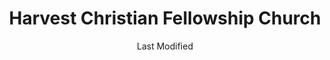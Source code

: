 ---
layout: location-page
date: Last Modified
description: "Local COVID-19 testing is available at Harvest Christian Fellowship Church in Riverside, California, USA."
permalink: "locations/california/riverside/harvest-christian-fellowship-church/"
tags:
  - locations
  - california
title: Harvest Christian Fellowship Church
uniqueName: harvest-christian-fellowship-church
state: California
stateAbbr: CA
hood: "Riverside"
address: "6115 Arlington Ave"
city: "Riverside"
zip: "92504"
zipsNearby: "90201 90202 90270 90209 90210 90211 90212 90213 90220 90221 90222 90223 90224 90230 90231 90232 90233 90239 90240 90241 90242 90245 90247 90248 90249 90250 90251 90255 90301 90302 90303 90304 90305 90306 90307 90308 90309 90310 90311 90312 90260 90261 90001 90002 90003 90004 90005 90006 90007 90008 90009 90010 90011 90012 90013 90014 90015 90016 90017 90018 90019 90020 90021 90022 90023 90024 90025 90026 90027 90028 90029 90030 90031 90032 90033 90034 90035 90036 90037 90038 90039 90040 90041 90042 90043 90044 90045 90046 90047 90048 90050 90051 90052 90053 90054 90055 90056 90057 90058 90059 90060 90061 90062 90063 90064 90065 90066 90067 90068 90069 90070 90071 90072 90073 90074 90075 90076 90077 90078 90079 90080 90081 90082 90083 90084 90086 90087 90088 90089 90090 90091 90093 90094 90095 90096 90099 90101 90103 90189 90262 90266 90267 90274 90275 90254 90277 90278 90404 90405 90410 90411 90280 90291 90292 90293 90294 90295 90296 91001 91003 91006 91007 91066 91077 91501 91502 91503 91504 91505 91506 91507 91508 91510 91521 91522 91523 91526 91008 91009 91010 91201 91202 91203 91204 91205 91206 91207 91208 91209 91210 91214 91221 91222 91224 91225 91226 91011 91012 91023 93535 93543 93544 91016 91017 91020 91021 91601 91602 91603 91604 91605 91606 91607 91608 91609 91610 91611 91612 91614 91615 91616 91617 91618 93550 93552 93590 93591 93599 91101 91102 91103 91104 91105 91106 91107 91108 91109 91110 91114 91115 91116 91117 91118 91121 91123 91124 91125 91126 91129 91182 91184 91185 91188 91189 91199 93553 93563 91024 91025 91030 91031 91040 91041 91352 91353 91042 91043 91401 91404 91408 91423 91495 91046 92301 92536 92305 92539 92307 92308 92220 92223 92314 92386 92315 92316 92317 92003 92318 92230 92282 92320 92008 92009 92010 92011 92013 92018 92234 92235 92321 92313 92324 92322 92325 92326 92240 92007 92023 92024 92025 92026 92027 92029 92030 92033 92046 92028 92088 92333 92331 92334 92335 92336 92337 92339 92342 92543 92544 92545 92546 92340 92344 92345 92346 92548 92549 92352 92530 92531 92532 92350 92354 92357 92356 92358 92359 92551 92552 92553 92554 92555 92556 92557 92256 92561 92562 92563 92564 92258 92567 92049 92051 92052 92054 92055 92056 92057 92058 92068 92368 92211 92255 92260 92261 92262 92263 92264 92060 92369 92059 92061 92570 92571 92572 92599 92329 92371 92372 92268 92270 92067 92091 92373 92374 92375 92376 92377 92378 92501 92502 92503 92504 92505 92506 92507 92508 92509 92513 92514 92515 92516 92517 92518 92519 92521 92522 92341 92382 92401 92402 92403 92404 92405 92406 92407 92408 92410 92411 92412 92413 92414 92415 92418 92423 92424 92427 92581 92582 92583 92069 92078 92079 92096 92385 92584 92585 92586 92587 92589 92590 92591 92592 92593 92276 92391 92082 92392 92393 92394 92395 92081 92083 92084 92085 92595 92596 92397 92399 92284 92285 92286 91714 91715 91716 91801 91802 91803 91804 91896 91899 92801 92802 92803 92804 92805 92806 92807 92808 92809 92812 92814 92815 92816 92817 92825 92850 92899 90701 90702 90703 92811 91702 91706 90706 90707 92821 92822 92823 90620 90621 90622 90623 90624 91708 91710 91709 91711 92877 92878 92879 92880 92881 92882 92883 92625 92626 92627 92628 91722 91723 91724 90630 92624 92629 91731 91732 91733 91734 91735 92609 92630 92831 92832 92833 92834 92835 92836 92837 92838 92840 92841 92842 92843 92844 92845 92846 91740 91741 91743 90710 92605 92615 92646 92647 92648 92649 92602 92603 92604 92606 92612 92614 92616 92617 92618 92619 92620 92623 92650 92697 92607 92637 92651 92652 92653 92654 92656 92677 92698 90631 90632 90633 90711 90712 90713 90714 90715 90716 90637 90638 90639 91744 91745 91746 91747 91748 91749 91750 90717 90745 90746 90747 90749 90755 90801 90802 90803 90804 90805 90806 90807 90808 90809 90810 90813 90814 90815 90822 90831 90832 90833 90834 90835 90840 90842 90844 90846 90847 90848 90853 90895 90899 90720 90721 91752 91763 90640 91754 91755 91756 91759 92657 92658 92659 92660 92661 92662 92663 92860 90650 90651 90652 91758 91761 91762 91764 92856 92857 92859 92861 92862 92863 92864 92865 92866 92867 92868 92869 90723 90660 90661 90662 92870 92871 91765 91766 91767 91768 91769 91701 91729 91730 91737 91739 91770 91771 91772 92672 92673 92674 91773 91775 91776 91778 92675 92690 92691 92692 92693 92694 90731 90732 90733 90734 92701 92702 92703 92704 92705 92706 92707 92708 92711 92712 92725 92728 92735 92799 90670 90671 90740 92676 90680 90742 90743 91780 90501 90502 90503 90504 90505 90506 90507 90508 90509 90510 92610 92678 92679 92688 92780 92781 92782 91784 91785 91786 91788 91789 91795 91790 91791 91792 91793 92655 92683 92684 92685 90601 90602 90603 90604 90605 90606 90607 90608 90609 90610 90744 90748 92885 92886 92887 90102 90313 90397 90398 90612 90659 90845 90888 91131 91191 91797 91798 91799 91841 92292 92709 92710" 
mapUrl: "http://maps.apple.com/?q=Harvest+Christian+Fellowship+Church&address=6115+Arlington+Ave,Riverside,California,92504"
locationType: Drive-thru
phone: "800-945-6171"
website: "undefined"
onlineBooking: undefined
closed: undefined
closedUpdate: April 20th, 2020
notes: "By appointment only. Only for individuals with symptoms. Open to all."
days: Contact for hours of operation.
ctaMessage: Call 800-945-6171
ctaUrl: "tel:800-945-6171"
---